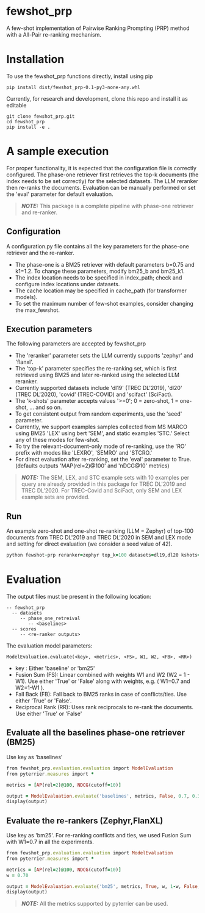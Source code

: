 # fewshot_prp
A few-shot implementation of Pairwise Ranking Prompting (PRP) method with a All-Pair re-ranking mechanism.

# Installation

To use the fewshot_prp functions directly, install using pip
```
pip install dist/fewshot_prp-0.1-py3-none-any.whl
```

Currently, for research and development, clone this repo and install it as editable
```
git clone fewshot_prp.git
cd fewshot_prp
pip install -e .
```

# A sample execution

For proper functionality, it is expected that the configuration file is correctly configured. 
The phase-one retriever first retrieves the top-k documents (the index needs to be set correctly) for the selected datasets.
The LLM reranker then re-ranks the documents.
Evaluation can be manually performed or set the 'eval' parameter for default evaluation.

> **_NOTE:_** This package is a complete pipeline with phase-one retriever and re-ranker.

## Configuration
A configuration.py file contains all the key parameters for the phase-one retriever and the re-ranker. 

- The phase-one is a BM25 retriever with default parameters b=0.75 and k1=1.2. To change these parameters, modify bm25_b and bm25_k1.
- The index location needs to be specified in index_path; check and configure index locations under datasets.
- The cache location may be specified in cache_path (for transformer models).
- To set the maximum number of few-shot examples, consider changing the max_fewshot.

## Execution parameters
The following parameters are accepted by fewshot_prp
- The 'reranker' parameter sets the LLM currently supports 'zephyr' and 'flanxl'.
- The 'top-k' parameter specifies the re-ranking set, which is first retrieved using BM25 and later re-ranked using the selected LLM reranker.
- Currently supported datasets include 'dl19' (TREC DL'2019), 'dl20' (TREC DL'2020), 'covid' (TREC-COVID) and 'scifact' (SciFact).
- The 'k-shots' parameter accepts values '>=0'; 0 = zero-shot, 1 = one-shot, ... and so on.
- To get consistent output from random experiments, use the 'seed' parameter.
- Currently, we support examples samples collected from MS MARCO using BM25 'LEX' using bert 'SEM', and static examples 'STC.' Select any of these modes for few-shot.
- To try the relevant-document-only mode of re-ranking, use the 'RO' prefix with modes like 'LEXRO', 'SEMRO' and 'STCRO.'
- For direct evaluation after re-ranking, set the 'eval' parameter to True. (defaults outputs 'MAP(rel=2)@100' and 'nDCG@10' metrics)

> **_NOTE:_** The SEM, LEX, and STC example sets with 10 examples per query are already provided in this package for TREC DL'2019 and TREC DL'2020.  For TREC-Covid and SciFact, only SEM and LEX example sets are provided.

## Run
An example zero-shot and one-shot re-ranking (LLM = Zephyr) of top-100 documents from TREC DL'2019 and TREC DL'2020 in SEM and LEX mode and setting for direct evaluation (we consider a seed value of 42).
```ruby
python fewshot-prp reranker=zephyr top_k=100 datasets=dl19,dl20 kshots=0,1 seed=42 modes=SEM,LEX eval=True
```

# Evaluation

The output files must be present in the following location:

```
-- fewshot_prp
  -- datasets
     -- phase_one_retreival
        -- <baselines>
  -- scores
     -- <re-ranker outputs>
```

The evaluation model parameters:
```
ModelEvaluation.evaluate(<key>, <metrics>, <FS>, W1, W2, <FB>, <RR>)
```
- key : Either 'baseline' or 'bm25'
- Fusion Sum (FS): Linear combined with weights W1 and W2 (W2 = 1 - W1). Use either 'True' or 'False' along with weights, e.g. ( W1=0.7 and W2=1-W1 ).
- Fall Back (FB): Fall back to BM25 ranks in case of conflicts/ties. Use either 'True' or 'False'.
- Reciprocal Rank (RR): Uses rank reciprocals to re-rank the documents. Use either 'True' or 'False'

## Evaluate all the baselines phase-one retriever (BM25)

Use key as 'baselines'

```ruby
from fewshot_prp.evaluation.evaluation import ModelEvaluation
from pyterrier.measures import *

metrics = [AP(rel=2)@100, NDCG(cutoff=10)]

output = ModelEvaluation.evaluate('baselines', metrics, False, 0.7, 0.3, False, False)
display(output)
```

## Evaluate the re-rankers (Zephyr,FlanXL)

Use key as 'bm25'. For re-ranking conflicts and ties, we used Fusion Sum with W1=0.7 in all the experiments.

```ruby
from fewshot_prp.evaluation.evaluation import ModelEvaluation
from pyterrier.measures import *

metrics = [AP(rel=2)@100, NDCG(cutoff=10)]
w = 0.70

output = ModelEvaluation.evaluate('bm25', metrics, True, w, 1-w, False, False)
display(output)
```

> **_NOTE:_** All the metrics supported by pyterrier can be used. 

